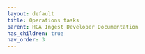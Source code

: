 ```yaml
---
layout: default
title: Operations tasks
parent: HCA Ingest Developer Documentation
has_children: true
nav_order: 3
---
```

